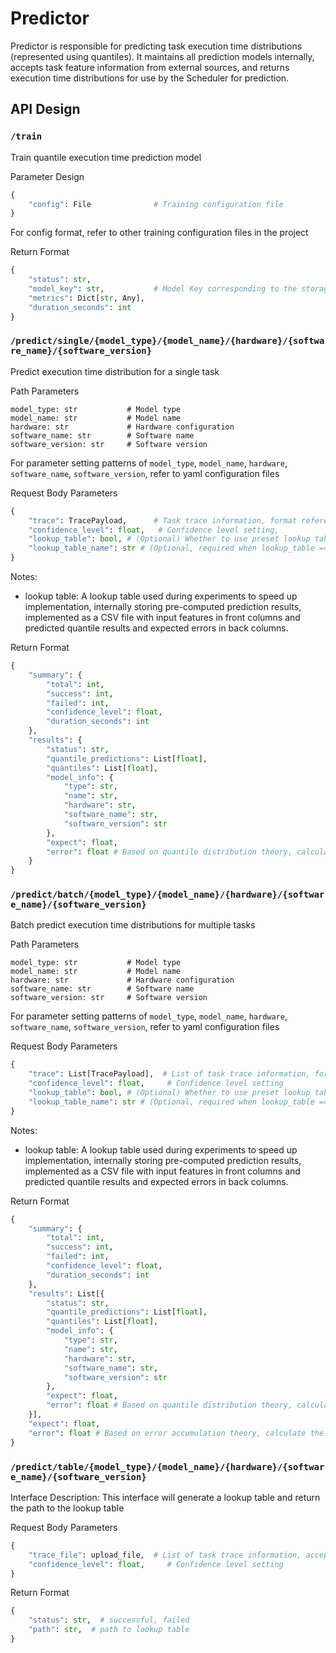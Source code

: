 # Predictor

Predictor is responsible for predicting task execution time distributions (represented using quantiles). It maintains all prediction models internally, accepts task feature information from external sources, and returns execution time distributions for use by the Scheduler for prediction.

## API Design

### `/train`

Train quantile execution time prediction model

Parameter Design
```python
{
    "config": File              # Training configuration file
}
```

For config format, refer to other training configuration files in the project

Return Format
```python
{
    "status": str,
    "model_key": str,           # Model Key corresponding to the storage key of the trained quantile execution time prediction model
    "metrics": Dict[str, Any],
    "duration_seconds": int
}
```

### `/predict/single/{model_type}/{model_name}/{hardware}/{software_name}/{software_version}`

Predict execution time distribution for a single task

Path Parameters
```
model_type: str           # Model type
model_name: str           # Model name
hardware: str             # Hardware configuration
software_name: str        # Software name
software_version: str     # Software version
```

For parameter setting patterns of `model_type`, `model_name`, `hardware`, `software_name`, `software_version`, refer to yaml configuration files

Request Body Parameters
```python
{
    "trace": TracePayload,      # Task trace information, format reference example trace files in project, this interface only accepts one trace item
    "confidence_level": float,   # Confidence level setting,
    "lookup_table": bool, # (Optional) Whether to use preset lookup table
    "lookup_table_name": str # (Optional, required when lookup_table == True) If using lookup table, the filename of the lookup table
}
```

Notes:
- lookup table: A lookup table used during experiments to speed up implementation, internally storing pre-computed prediction results, implemented as a CSV file with input features in front columns and predicted quantile results and expected errors in back columns.

Return Format
```python
{
    "summary": {
        "total": int,
        "success": int,
        "failed": int,
        "confidence_level": float,
        "duration_seconds": int
    },
    "results": {
        "status": str,
        "quantile_predictions": List[float],
        "quantiles": List[float],
        "model_info": {
            "type": str,
            "name": str,
            "hardware": str,
            "software_name": str,
            "software_version": str
        },
        "expect": float,
        "error": float # Based on quantile distribution theory, calculate its expectation and error (error uses standard deviation)
    }
}
```

### `/predict/batch/{model_type}/{model_name}/{hardware}/{software_name}/{software_version}`

Batch predict execution time distributions for multiple tasks

Path Parameters
```
model_type: str           # Model type
model_name: str           # Model name
hardware: str             # Hardware configuration
software_name: str        # Software name
software_version: str     # Software version
```

For parameter setting patterns of `model_type`, `model_name`, `hardware`, `software_name`, `software_version`, refer to yaml configuration files

Request Body Parameters
```python
{
    "trace": List[TracePayload],  # List of task trace information, format reference example trace files in project, accepts a group of traces
    "confidence_level": float,     # Confidence level setting
    "lookup_table": bool, # (Optional) Whether to use preset lookup table
    "lookup_table_name": str # (Optional, required when lookup_table == True) If using lookup table, the filename of the lookup table
}
```

Notes:
- lookup table: A lookup table used during experiments to speed up implementation, internally storing pre-computed prediction results, implemented as a CSV file with input features in front columns and predicted quantile results and expected errors in back columns.

Return Format
```python
{
    "summary": {
        "total": int,
        "success": int,
        "failed": int,
        "confidence_level": float,
        "duration_seconds": int
    },
    "results": List[{
        "status": str,
        "quantile_predictions": List[float],
        "quantiles": List[float],
        "model_info": {
            "type": str,
            "name": str,
            "hardware": str,
            "software_name": str,
            "software_version": str
        },
        "expect": float,
        "error": float # Based on quantile distribution theory, calculate its expectation and error (error uses standard deviation)
    }],
    "expect": float,
    "error": float # Based on error accumulation theory, calculate the total expectation and error for all currently predicted tasks (error uses standard deviation)
}
```

### `/predict/table/{model_type}/{model_name}/{hardware}/{software_name}/{software_version}`

Interface Description: This interface will generate a lookup table and return the path to the lookup table

Request Body Parameters
```python
{
    "trace_file": upload_file,  # List of task trace information, accepts a valid trace file
    "confidence_level": float,     # Confidence level setting
}
```

Return Format
```python
{
	"status": str,  # successful, failed
	"path": str,  # path to lookup table
}
```
